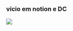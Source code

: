 ### vício em notion e DC

![](https://media.tenor.com/yFpY8naLlKkAAAAC/nezuko-kimetsu-no-yaiba.gif)
